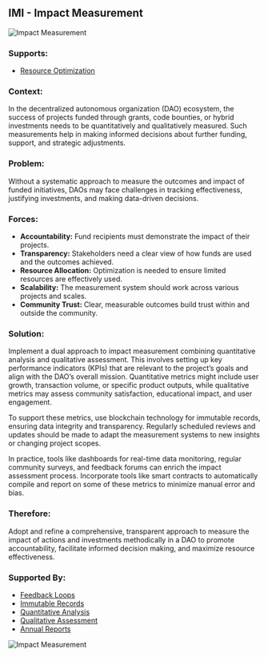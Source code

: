 ## IMI - Impact Measurement

![Impact Measurement](./output/illustrations/impact_measurement.png)

### Supports:

* [Resource Optimization](./resource_optimization.html)

### Context:

In the decentralized autonomous organization (DAO) ecosystem, the success of projects funded through grants, code bounties, or hybrid investments needs to be quantitatively and qualitatively measured. Such measurements help in making informed decisions about further funding, support, and strategic adjustments.

### Problem:

Without a systematic approach to measure the outcomes and impact of funded initiatives, DAOs may face challenges in tracking effectiveness, justifying investments, and making data-driven decisions.

### Forces:

- **Accountability:** Fund recipients must demonstrate the impact of their projects.
- **Transparency:** Stakeholders need a clear view of how funds are used and the outcomes achieved.
- **Resource Allocation:** Optimization is needed to ensure limited resources are effectively used.
- **Scalability:** The measurement system should work across various projects and scales.
- **Community Trust:** Clear, measurable outcomes build trust within and outside the community.

### Solution:

Implement a dual approach to impact measurement combining quantitative analysis and qualitative assessment. This involves setting up key performance indicators (KPIs) that are relevant to the project’s goals and align with the DAO’s overall mission. Quantitative metrics might include user growth, transaction volume, or specific product outputs, while qualitative metrics may assess community satisfaction, educational impact, and user engagement.

To support these metrics, use blockchain technology for immutable records, ensuring data integrity and transparency. Regularly scheduled reviews and updates should be made to adapt the measurement systems to new insights or changing project scopes. 

In practice, tools like dashboards for real-time data monitoring, regular community surveys, and feedback forums can enrich the impact assessment process. Incorporate tools like smart contracts to automatically compile and report on some of these metrics to minimize manual error and bias.

### Therefore:

Adopt and refine a comprehensive, transparent approach to measure the impact of actions and investments methodically in a DAO to promote accountability, facilitate informed decision making, and maximize resource effectiveness.

### Supported By:

* [Feedback Loops](./feedback_loops.html)
* [Immutable Records](./immutable_records.html)
* [Quantitative Analysis](./quantitative_analysis.html)
* [Qualitative Assessment](./qualitative_assessment.html)
* [Annual Reports](./annual_reports.md)

![Impact Measurement](./output/impact_measurement_specific_graph.png)